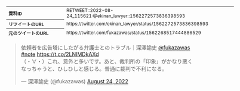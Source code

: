 <table style="font-size: 9pt; width: 610px; margin-bottom: 20px; height: 80px;">
<tbody>
    <tr>
        <th align=left>資料ID</th>
        <td align=left>RETWEET::2022-08-24_115621:@ekinan_lawyer::1562272573836398593</td>
    </tr>
    <tr>
        <th align=left>リツイートのURL</th>
        <td align=left>https://twitter.com/ekinan_lawyer/status/1562272573836398593</td>
    </tr>
    <tr>
        <th align=left>元のツイートのURL</th>
        <td align=left>https://twitter.com/fukazawas/status/1562268517444886529</td>
    </tr>
    <tr>
        <th align=left>リツイートしたアカウント</th>
        <td align=left>@ekinan_lawyer</td>
    </tr>
    <tr>
        <th align=left>元のツイートのアカウント</th>
        <td align=left>@fukazawas</td>
    </tr>
    <tr>
        <th align=left>リツイートしたユーザ名</th>
        <td align=left>えきなんロー🕊</td>
    </tr>
    <tr>
        <th align=left>元のツイートのユーザ名</th>
        <td align=left>深澤諭史</td>
    </tr>
    <tr>
        <th align=left>ツイートの記録日時</th>
        <td align=left>created_at 2022-08-25_2205</td>
    </tr>
</tbody>
</table>
<blockquote class="twitter-tweet" data-width="450"  data-lang="ja"><p lang="ja" dir="ltr">依頼者を広告塔にしたがる弁護士とのトラブル｜深澤諭史 <a href="https://twitter.com/fukazawas?ref_src=twsrc%5Etfw">@fukazawas</a> <a href="https://twitter.com/hashtag/note?src=hash&amp;ref_src=twsrc%5Etfw">#note</a> <a href="https://t.co/2LNIMDkAXd">https://t.co/2LNIMDkAXd</a><br>（・∀・）これ、意外と多いです。あと、裁判所の「印象」がかなり悪くなっちゃうと、ひしひしと感じる。普通に裁判で不利になる。</p>&mdash; 深澤諭史 (@fukazawas) <a href="https://twitter.com/fukazawas/status/1562268517444886529?ref_src=twsrc%5Etfw">August 24, 2022</a></blockquote>
<script async src="https://platform.twitter.com/widgets.js" charset="utf-8"></script>


